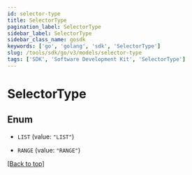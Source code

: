 ```yaml
---
id: selector-type
title: SelectorType
pagination_label: SelectorType
sidebar_label: SelectorType
sidebar_class_name: gosdk
keywords: ['go', 'golang', 'sdk', 'SelectorType'] 
slug: /tools/sdk/go/v3/models/selector-type
tags: ['SDK', 'Software Development Kit', 'SelectorType']
---
```


# SelectorType

## Enum


* `LIST` (value: `"LIST"`)

* `RANGE` (value: `"RANGE"`)


[[Back to top]](#) 


